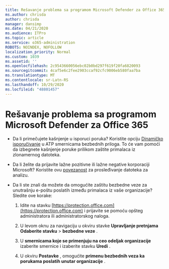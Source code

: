 ```yaml
---
title: Rešavanje problema sa programom Microsoft Defender za Office 365
ms.author: chrisda
author: chrisda
manager: dansimp
ms.date: 04/21/2020
ms.audience: ITPro
ms.topic: article
ms.service: o365-administration
ROBOTS: NOINDEX, NOFOLLOW
localization_priority: Normal
ms.custom: 1039
ms.assetid: ''
ms.openlocfilehash: 2c9543660056ebc02b0bd297f619f20fa6820093
ms.sourcegitcommit: 4caf5e6c2fee2903ccaf92cfc9006eb580faa7ba
ms.translationtype: MT
ms.contentlocale: sr-Latn-RS
ms.lasthandoff: 10/29/2020
ms.locfileid: "48801457"
---
```

# <a name="troubleshooting-microsoft-defender-for-office-365"></a>Rešavanje problema sa programom Microsoft Defender za Office 365

- Da li primečujete kašnjenje u isporuci poruka? Koristite opciju [Dinamičko isporučivanje](https://docs.microsoft.com/microsoft-365/security/office-365-security/dynamic-delivery-and-previewing) u ATP smernicama bezbednih priloga. To će vam pomoći da izbegnete kašnjenje poruke prilikom zaštite primalaca iz zlonamernog datoteka.

- Da li želite da prijavite lažne pozitivne ili lažne negative korporaciji Microsoft? Koristite ovu [povezanost](https://www.microsoft.com/wdsi/filesubmission/) za prosleđivanje datoteka za analizu.

- Da li ste znali da možete da omogućite zaštitu bezbedne veze za unutrašnju e-poštu poslatih između primalaca iz vaše organizacije? Sledite ove korake:

  1. Idite na stavku [https://protection.office.com](https://protection.office.com) i prijavite se pomoću opšteg administratora ili administratorskog naloga.

  2. U levom oknu za navigaciju u okviru stavke **Upravljanje pretnjama** **Odaberite stavku** \> **bezbedne veze** .

  3. U **smernicama koje se primenjuju na ceo odeljak organizacije** izaberite smernice i izaberite stavku **Uredi** .

  4. U okviru **Postavke** , omogućite **primenu bezbednih veza ka porukama poslatih unutar organizacije** .
